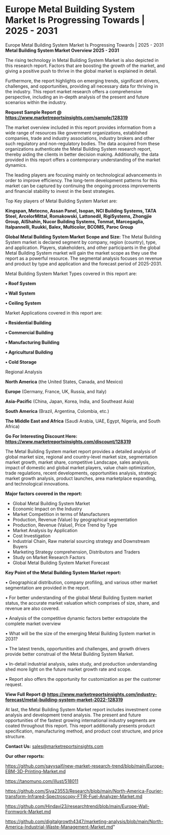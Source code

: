 # Europe Metal Building System Market Is Progressing Towards | 2025 - 2031
Europe Metal Building System Market Is Progressing Towards | 2025 - 2031
<Strong> Metal Building System Market Overview 2025 - 2031</strong>

The rising technology in Metal Building System Market is also depicted in this research report. Factors that are boosting the growth of the market, and giving a positive push to thrive in the global market is explained in detail.

Furthermore, the report highlights on emerging trends, significant drivers, challenges, and opportunities, providing all necessary data for thriving in the industry. This report market research offers a comprehensive perspective, including an in-depth analysis of the present and future scenarios within the industry.

<strong>Request Sample Report @ <a href=https://www.marketreportsinsights.com/sample/128319>https://www.marketreportsinsights.com/sample/128319</a></strong>

The market overview included in this report provides information from a wide range of resources like government organizations, established companies, trade and industry associations, industry brokers and other such regulatory and non-regulatory bodies. The data acquired from these organizations authenticate the Metal Building System research report, thereby aiding the clients in better decision making. Additionally, the data provided in this report offers a contemporary understanding of the market dynamics.

The leading players are focusing mainly on technological advancements in order to improve efficiency. The long-term development patterns for this market can be captured by continuing the ongoing process improvements and financial stability to invest in the best strategies.

Top Key players of Metal Building System Market are:

<strong>Kingspan, Metecno, Assan Panel, Isopan, NCI Building Systems, TATA Steel, ArcelorMittal, Romakowski, Lattonedil, RigiSystems, Zhongjie Group, AlShahin, Nucor Building Systems, Tonmat, Marcegaglia, Italpannelli, Ruukki, Balex, Multicolor, BCOMS, Paroc Group</strong>

<strong><b>Global Metal Building System Market Scope and Size:</b></strong>
The Metal Building System market is declared segment by company, region (country), type, and application. Players, stakeholders, and other participants in the global Metal Building System market will gain the market scope as they use the report as a powerful resource. The segmental analysis focuses on revenue and product by type and application and the forecast period of 2025-2031.

Metal Building System Market Types covered in this report are:

<strong>• Roof System

• Wall System

• Ceiling System</strong>

Market Applications covered in this report are:

<strong>• Residential Building

• Commercial Building

• Manufacturing Building

• Agricultural Building

• Cold Storage</strong> 

Regional Analysis

<strong>North America</strong> (the United States, Canada, and Mexico)

<strong>Europe</strong> (Germany, France, UK, Russia, and Italy)

<strong>Asia-Pacific</strong> (China, Japan, Korea, India, and Southeast Asia)

<strong>South America</strong> (Brazil, Argentina, Colombia, etc.)

<strong>The Middle East and Africa</strong> (Saudi Arabia, UAE, Egypt, Nigeria, and South Africa)

<strong>Go For Interesting Discount Here: <a href=https://www.marketreportsinsights.com/discount/128319>https://www.marketreportsinsights.com/discount/128319</a></strong>

The Metal Building System market report provides a detailed analysis of global market size, regional and country-level market size, segmentation market growth, market share, competitive Landscape, sales analysis, impact of domestic and global market players, value chain optimization, trade regulations, recent developments, opportunities analysis, strategic market growth analysis, product launches, area marketplace expanding, and technological innovations.

<strong><b>Major factors covered in the report:</b></strong>
<ul>
  <li>Global Metal Building System Market </li>
  <li>Economic Impact on the Industry</li>
  <li>Market Competition in terms of Manufacturers</li>
  <li>Production, Revenue (Value) by geographical segmentation</li>
  <li>Production, Revenue (Value), Price Trend by Type</li>
  <li>Market Analysis by Application</li>
  <li>Cost Investigation</li>
  <li>Industrial Chain, Raw material sourcing strategy and Downstream Buyers</li>
  <li>Marketing Strategy comprehension, Distributors and Traders</li>
  <li>Study on Market Research Factors</li>
  <li>Global Metal Building System Market Forecast</li>
</ul>

<strong><b>Key Point of the Metal Building System Market report:</b></strong>

• Geographical distribution, company profiling, and various other market segmentation are provided in the report.

• For better understanding of the global Metal Building System market status, the accurate market valuation which comprises of size, share, and revenue are also covered.

• Analysis of the competitive dynamic factors better extrapolate the complete market overview

• What will be the size of the emerging Metal Building System market in 2031?

• The latest trends, opportunities and challenges, and growth drivers provide better construal of the Metal Building System Market.

• In-detail industrial analysis, sales study, and production understanding shed more light on the future market growth rate and scope.

• Report also offers the opportunity for customization as per the customer request.

<strong><b>View Full Report @ <a href=https://www.marketreportsinsights.com/industry-forecast/metal-building-system-market-2022-128319>https://www.marketreportsinsights.com/industry-forecast/metal-building-system-market-2022-128319</a></b></strong>


At last, the Metal Building System Market report includes investment come analysis and development trend analysis. The present and future opportunities of the fastest growing international industry segments are coated throughout this report. This report additionally presents product specification, manufacturing method, and product cost structure, and price structure.

<strong>Contact Us:</strong>
sales@marketreportsinsights.com

<strong>Our other reports:</strong>

<a href=https://github.com/sayysaif/new-market-research-trend/blob/main/Europe-EBM-3D-Printing-Market.md>https://github.com/sayysaif/new-market-research-trend/blob/main/Europe-EBM-3D-Printing-Market.md</a>

<a href=https://tanomuno.com/illust/518011>https://tanomuno.com/illust/518011</a>

<a href=https://github.com/Siya23553/Research/blob/main/North-America-Fourier-transform-Infrared-Spectroscopy-FTIR-Fuel-Analyzer-Market.md>https://github.com/Siya23553/Research/blob/main/North-America-Fourier-transform-Infrared-Spectroscopy-FTIR-Fuel-Analyzer-Market.md</a>

<a href=https://github.com/Hindavi23/researchtrend/blob/main/Europe-Wall-Formwork-Market.md>https://github.com/Hindavi23/researchtrend/blob/main/Europe-Wall-Formwork-Market.md</a>

<a href=https://github.com/digitalgrowth4347/marketing-analysis/blob/main/North-America-Industrial-Waste-Management-Market.md>https://github.com/digitalgrowth4347/marketing-analysis/blob/main/North-America-Industrial-Waste-Management-Market.md</a>"
